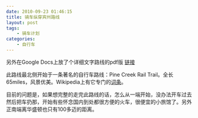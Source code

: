 ```yaml
---
date: 2010-09-23 01:46:15
title: 骑车纵穿宾州路线
layout: post
tags:
    - 骑车计划
categories:
    - 自行车
---
```


另外在Google Docs上放了个详细文字路线的pdf版 <a href="https://docs.google.com/fileview?id=0B66S8QvtODIYMTYxY2MzYjQtM2ZjNS00NmYyLWExNGMtNGI5OGNlY2M1ZTFi&amp;hl=en" target="_blank">链接</a>

此路线最北侧开始于一条著名的自行车路线：Pine Creek Rail Trail。全长65miles，风景优美。Wikipedia上有它专门的<a href="http://en.wikipedia.org/wiki/Pine_Creek_Rail_Trail" target="_blank">词条</a>。

目前的问题是，如果想完整的走完此路线的话，怎么从一端开始，没办法开车过去然后把车扔那，开始有些怀念国内到处都很方便的火车，很便宜的小旅馆了。另外正南端离华盛顿也只有100多迈的距离。